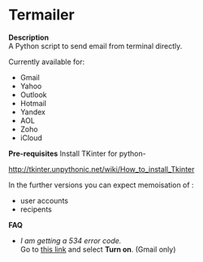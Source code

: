 Termailer
=========

**Description**  
A Python script to send email from terminal directly.  

Currently available for:
- Gmail
- Yahoo
- Outlook
- Hotmail
- Yandex
- AOL
- Zoho
- iCloud



**Pre-requisites**
Install TKinter for python-

http://tkinter.unpythonic.net/wiki/How_to_install_Tkinter




In the further versions you can expect memoisation of :
* user accounts
* recipents

**FAQ**
 - *I am getting a 534 error code.*  
 Go to [this link][1] and select **Turn on**. (Gmail only)

[1]:https://www.google.com/settings/security/lesssecureapps
